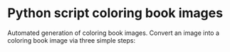 # Python script coloring book images

Automated generation of coloring book images. Convert an image into a coloring book image via three simple steps:
